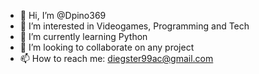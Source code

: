 - 👋 Hi, I’m @Dpino369
- 👀 I’m interested in Videogames, Programming and Tech   
- 🌱 I’m currently learning Python
- 💞️ I’m looking to collaborate on any project
- 📫 How to reach me: diegster99ac@gmail.com

<!---
Dpino369/Dpino369 is a ✨ special ✨ repository because its `README.md` (this file) appears on your GitHub profile.
You can click the Preview link to take a look at your changes.
--->
